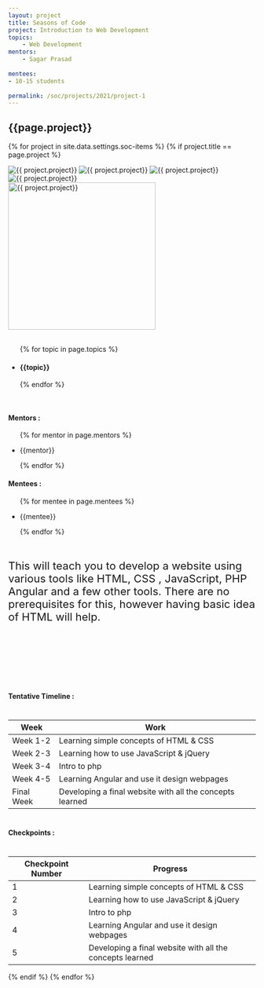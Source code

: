 ```yaml
---
layout: project
title: Seasons of Code
project: Introduction to Web Development
topics:
    - Web Development
mentors:
    - Sagar Prasad     
    
mentees:
- 10-15 students   
    
permalink: /soc/projects/2021/project-1
---
```


<h2 class="display1 m-3 p-3 text-center project-title">{{page.project}}</h2>

{% for project in site.data.settings.soc-items %}
{% if project.title == page.project %}

<div class ="img-soc d-block"> 
    <img src="{{ site.baseurl }}/{{ project.image }}" alt="{{ project.project}}" class="image-1">
    <img src="{{ site.baseurl }}/{{ project.image }}" alt="{{ project.project}}" class="image-2">
    <img src="{{ site.baseurl }}/{{ project.image }}" alt="{{ project.project}}" class="image-3">
    <img src="{{ site.baseurl }}/{{ project.image }}" alt="{{ project.project}}" class="image-4">
</div>
<div class = "mobile-img-soc">
  <img src="{{ site.baseurl }}/{{ project.image }}"  width = "300" height="300" alt="{{ project.project}}" class="border rounded">
  </div>
<div >
    <br>
    <ul>
        {% for topic in page.topics %}
        <li><h4 class="text-primary text-center topics">{{topic}}</h4></li>
        {% endfor %}
    </ul>
    <br>
    <h4 class="display3  ">Mentors :</h4> 
    <ul>
        {% for mentor in page.mentors %}
        <li><p class="lead">{{mentor}}</p></li>
        {% endfor %}
    </ul>
    <h4 class="display3  ">Mentees :</h4> 
    <ul>
        {% for mentee in page.mentees %}
        <li><p class="lead">{{mentee}}</p></li>
        {% endfor %}
    </ul>
</div>
<div class = "project-desc" style = "margin-bottom: 140px">
    <p class="display3" style = "font-size:22px;" >
        <br>
        This will teach you to develop a website using various tools like HTML, CSS , JavaScript, PHP Angular and a few other tools. There are no prerequisites for this, however having basic idea of HTML will help.
        <br>
    </p>
</div>
<div class = "d-flex flex-wrap">
<div>
    <h4 class="display3" style="margin:40px 0px 40px 0px;">Tentative Timeline :</h4>
    <table class="table table-striped">
    <thead>
        <tr>
        <th>Week</th>
        <th>Work</th>
        </tr>
    </thead>
    <tbody>
    <tr>
      <td  >Week 1-2</td>
      <td>Learning simple concepts of HTML & CSS</td>
    </tr>
    <tr>
      <td>Week 2-3</td>
      <td>Learning how to use JavaScript & jQuery</td>
    </tr>
    <tr>
      <td>Week 3-4</td>
      <td>Intro to php</td>
    </tr>
    <tr>
      <td>Week 4-5</td>
      <td>Learning Angular and use it design webpages</td>
    </tr>
    <tr>
      <td>Final Week</td>
      <td>Developing a final website with all the concepts learned</td>
    </tr>
    </tbody>
    </table>
</div>
<div>
    <h4 class="display3" style="margin:40px 0px 40px 0px;">Checkpoints :</h4>
    <table class="table table-striped">
    <thead>
        <tr>
        <th>Checkpoint Number</th>
        <th>Progress</th>
        </tr>
    </thead>
    <tbody>
    <tr>
      <td>1</td>
      <td>Learning simple concepts of HTML & CSS</td>
    </tr>
    <tr>
      <td>2</td>
      <td>Learning how to use JavaScript & jQuery</td>
    </tr>
    <tr>
      <td>3</td>
      <td>Intro to php</td>
    </tr>
    <tr>
      <td>4</td>
      <td>Learning Angular and use it design webpages</td>
    </tr>
    <tr>
      <td>5</td>
      <td>Developing a final website with all the concepts learned</td>
    </tr>
    </tbody>
    </table>
</div>
</div>
{% endif %}
{% endfor %}
